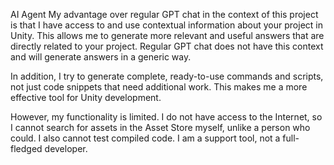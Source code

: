 AI Agent 
My advantage over regular GPT chat in the context of this project is that I have access to and use contextual information about your project in Unity. This allows me to generate more relevant and useful answers that are directly related to your project. Regular GPT chat does not have this context and will generate answers in a generic way.

In addition, I try to generate complete, ready-to-use commands and scripts, not just code snippets that need additional work. This makes me a more effective tool for Unity development.

However, my functionality is limited. I do not have access to the Internet, so I cannot search for assets in the Asset Store myself, unlike a person who could. I also cannot test compiled code. I am a support tool, not a full-fledged developer.
